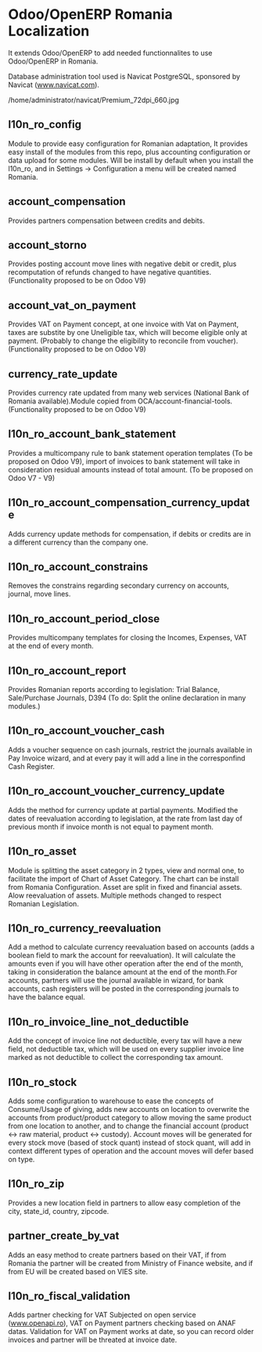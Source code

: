 Odoo/OpenERP Romania Localization
===============================

It extends Odoo/OpenERP to add needed functionnalites to use Odoo/OpenERP in Romania.

Database administration tool used is Navicat PostgreSQL, sponsored by Navicat (www.navicat.com).

/home/administrator/navicat/Premium_72dpi_660.jpg

l10n_ro_config
------------
Module to provide easy configuration for Romanian adaptation, It provides easy install of the modules from this repo, plus accounting configuration or data upload for some modules. Will be install by default when you install the l10n_ro, and in Settings -> Configuration a menu will be created named Romania.


account_compensation
------------
Provides partners compensation between credits and debits.

account_storno
------------
Provides posting account move lines with negative debit or credit, plus recomputation of refunds changed to have negative quantities. (Functionality proposed to be on Odoo V9)

account_vat_on_payment
------------
Provides VAT on Payment concept, at one invoice with Vat on Payment, taxes are substite by one Uneligible tax, which will become eligible only at payment. (Probably to change the eligibility to reconcile from voucher). (Functionality proposed to be on Odoo V9)

currency_rate_update
------------
Provides currency rate updated from many web services (National Bank of Romania available).Module copied from OCA/account-financial-tools. (Functionality proposed to be on Odoo V9)

l10n_ro_account_bank_statement
------------
Provides a multicompany rule to bank statement operation templates (To be proposed on Odoo V9), import of invoices to bank statement will take in consideration residual amounts instead of total amount. (To be proposed on Odoo V7 - V9)

l10n_ro_account_compensation_currency_update
------------
Adds currency update methods for compensation, if debits or credits are in a different currency than the company one. 

l10n_ro_account_constrains
------------
Removes the constrains regarding secondary currency on accounts, journal, move lines.

l10n_ro_account_period_close
------------
Provides multicompany templates for closing the Incomes, Expenses, VAT at the end of every month.

l10n_ro_account_report
------------
Provides Romanian reports according to legislation: Trial Balance, Sale/Purchase Journals, D394 (To do: Split the online declaration in many modules.)

l10n_ro_account_voucher_cash
------------
Adds a voucher sequence on cash journals, restrict the journals available in Pay Invoice wizard, and at every pay it will add a line in the corresponfind Cash Register.

l10n_ro_account_voucher_currency_update
------------
Adds the method for currency update at partial payments. Modified the dates of reevaluation according to legislation, at the rate from last day of previous month if invoice month is not equal to payment month.

l10n_ro_asset
------------
Module is splitting the asset category in 2 types, view and normal one, to facilitate the import of Chart of Asset Category. The chart can be install from Romania Configuration. Asset are split in fixed and financial assets. Alow reevaluation of assets. Multiple methods changed to respect Romanian Legislation.

l10n_ro_currency_reevaluation
------------
Add a method to calculate currency reevaluation based on accounts (adds a boolean field to mark the account for reevaluation). It will calculate the amounts even if you will have other operation after the end of the month, taking in consideration the balance amount at the end of the month.For accounts, partners will use the journal available in wizard, for bank accounts, cash registers will be posted in the corresponding journals to have the balance equal.

l10n_ro_invoice_line_not_deductible
------------
Add the concept of invoice line not deductible, every tax will have a new field, not deductible tax, which will be used on every supplier invoice line marked as not deductible to collect the corresponding tax amount.

l10n_ro_stock
------------
Adds some configuration to warehouse to ease the concepts of Consume/Usage of giving, adds new accounts on location to overwrite the accounts from product/product category to allow moving the same product from one location to another, and to change the financial account (product <-> raw material, product <-> custody). Account moves will be generated for every stock move (based of stock quant) instead of stock quant, will add in context different types of operation and the account moves will defer based on type.

l10n_ro_zip
------------
Provides a new location field in partners to allow easy completion of the city, state_id, country, zipcode.

partner_create_by_vat
------------
Adds an easy method to create partners based on their VAT, if from Romania the partner will be created from Ministry of Finance website, and if from EU will be created based on VIES site.

l10n_ro_fiscal_validation
------------
Adds partner checking for VAT Subjected on open service (www.openapi.ro), VAT on Payment partners checking based on ANAF datas. Validation for VAT on Payment works at date, so you can record older invoices and partner will be threated at invoice date.
